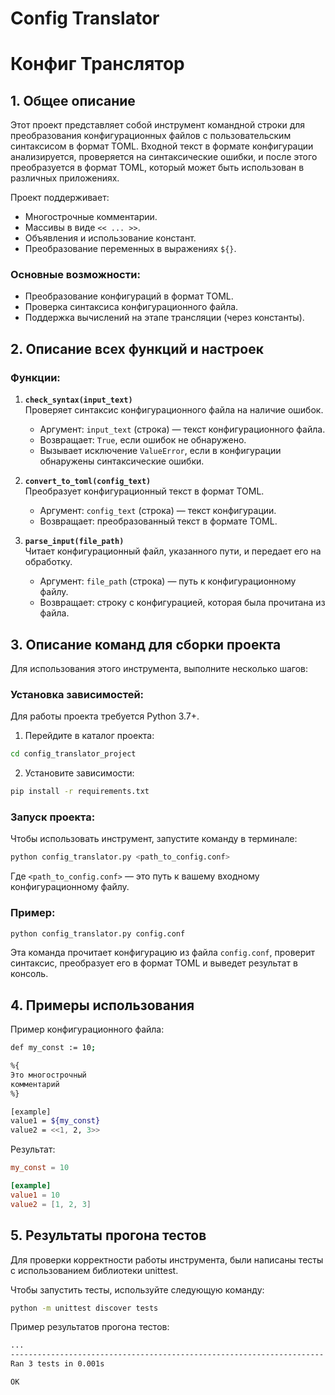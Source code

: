 # Config Translator
# Конфиг Транслятор

## 1. Общее описание

Этот проект представляет собой инструмент командной строки для преобразования конфигурационных файлов с пользовательским синтаксисом в формат TOML. Входной текст в формате конфигурации анализируется, проверяется на синтаксические ошибки, и после этого преобразуется в формат TOML, который может быть использован в различных приложениях.

Проект поддерживает:
- Многострочные комментарии.
- Массивы в виде `<< ... >>`.
- Объявления и использование констант.
- Преобразование переменных в выражениях `${}`.
  
### Основные возможности:
- Преобразование конфигураций в формат TOML.
- Проверка синтаксиса конфигурационного файла.
- Поддержка вычислений на этапе трансляции (через константы).

## 2. Описание всех функций и настроек

### Функции:

1. **`check_syntax(input_text)`**  
   Проверяет синтаксис конфигурационного файла на наличие ошибок.
   - Аргумент: `input_text` (строка) — текст конфигурационного файла.
   - Возвращает: `True`, если ошибок не обнаружено.
   - Вызывает исключение `ValueError`, если в конфигурации обнаружены синтаксические ошибки.

2. **`convert_to_toml(config_text)`**  
   Преобразует конфигурационный текст в формат TOML.
   - Аргумент: `config_text` (строка) — текст конфигурации.
   - Возвращает: преобразованный текст в формате TOML.

3. **`parse_input(file_path)`**  
   Читает конфигурационный файл, указанного пути, и передает его на обработку.
   - Аргумент: `file_path` (строка) — путь к конфигурационному файлу.
   - Возвращает: строку с конфигурацией, которая была прочитана из файла.

## 3. Описание команд для сборки проекта

Для использования этого инструмента, выполните несколько шагов:

### Установка зависимостей:

Для работы проекта требуется Python 3.7+.

1. Перейдите в каталог проекта:

```sh
cd config_translator_project
```

2. Установите зависимости:

```sh
pip install -r requirements.txt
```

### Запуск проекта:

Чтобы использовать инструмент, запустите команду в терминале:

```sh
python config_translator.py <path_to_config.conf>
```

Где `<path_to_config.conf>` — это путь к вашему входному конфигурационному файлу.

### Пример:

```sh
python config_translator.py config.conf
```

Эта команда прочитает конфигурацию из файла `config.conf`, проверит синтаксис, преобразует его в формат TOML и выведет результат в консоль.

## 4. Примеры использования

Пример конфигурационного файла:

```sh
def my_const := 10;

%{ 
Это многострочный 
комментарий 
%}

[example] 
value1 = ${my_const} 
value2 = <<1, 2, 3>>
```

Результат:

```toml
my_const = 10

[example]
value1 = 10
value2 = [1, 2, 3]
```

## 5. Результаты прогона тестов
Для проверки корректности работы инструмента, были написаны тесты с использованием библиотеки unittest.

Чтобы запустить тесты, используйте следующую команду:

```sh
python -m unittest discover tests
```

Пример результатов прогона тестов:

```sh
...
----------------------------------------------------------------------
Ran 3 tests in 0.001s

OK
```